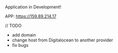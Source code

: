 Application in Development!

APP: https://159.89.214.17

// TODO
- add domain
- change host from Digitalocean to another provider
- fix bugs
